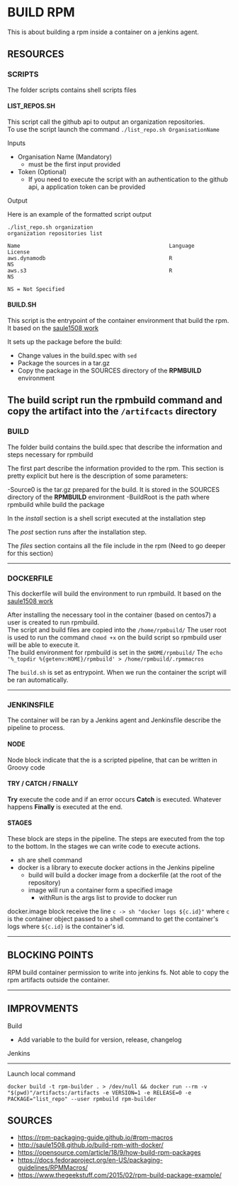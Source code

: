 # BUILD RPM

This is about building a rpm inside a container on a jenkins agent.

## RESOURCES

### SCRIPTS

The folder scripts contains shell scripts files

#### LIST_REPOS.SH

This script call the github api to output an organization repositories.  
To use the script launch the command `./list_repo.sh OrganisationName`

Inputs
- Organisation Name (Mandatory)
  - must be the first input provided
- Token (Optional)
  - If you need to execute the script with an authentication to the github api, a application token can be provided

Output

Here is an example of the formatted script output

```
./list_repo.sh organization
organization repositories list

Name                                               Language             License
aws.dynamodb                                       R                    NS
aws.s3                                             R                    NS

NS = Not Specified
```

#### BUILD.SH

This script is the entrypoint of the container environment that build the rpm. It based on the [saule1508 work](http://saule1508.github.io/build-rpm-with-docker/)

It sets up the package before the build:

- Change values in the build.spec with `sed`
- Package the sources in a tar.gz
- Copy the package in the SOURCES directory of the **RPMBUILD** environment 

The build script run the rpmbuild command and copy the artifact into the `/artifcacts` directory
---
### BUILD

The folder build contains the build.spec that describe the information and steps necessary for rpmbuild

The first part describe the information provided to the rpm. This section is pretty explicit but here is the description of some parameters:

-Source0 is the tar.gz prepared for the build. It is stored in the SOURCES directory of the **RPMBUILD** environment
-BuildRoot is the path where rpmbuild while build the package

In the *install* section is a shell script executed at the installation step

The *post* section runs after the installation step.

The *files* section contains all the file include in the rpm (Need to go deeper for this section)

---
### DOCKERFILE

This dockerfile will build the environment to run rpmbuild. It based on the [saule1508 work](http://saule1508.github.io/build-rpm-with-docker/)

After installing the necessary tool in the container (based on centos7) a user is created to run rpmbuild.  
The script and build files are copied into the `/home/rpmbuild/`
The user root is used to run the command `chmod +x` on the build script so rpmbuild user will be able to execute it.  
The build environment for rpmbuild is set in the `$HOME/rpmbuild/` 
The `echo '%_topdir %{getenv:HOME}/rpmbuild' > /home/rpmbuild/.rpmmacros`

The `build.sh` is set as entrypoint. When we run the container the script will be ran automatically.  

---
### JENKINSFILE

The container will be ran by a Jenkins agent and Jenkinsfile describe the pipeline to process.

#### NODE

Node block indicate that the is a scripted pipeline, that can be written in Groovy code

#### TRY / CATCH / FINALLY

**Try** execute the code and if an error occurs **Catch** is executed. Whatever happens **Finally** is executed at the end.

#### STAGES

These block are steps in the pipeline. The steps are executed from the top to the bottom.
In the stages we can write code to execute actions.

- sh are shell command
- docker is a library to execute docker actions in the Jenkins pipeline
  - build will build a docker image from a dockerfile (at the root of the repository)
  - image will run a container form a specified image
    - withRun is the args list to provide to docker run

docker.image block receive the line `c -> sh "docker logs ${c.id}"` where `c` is the container object passed to a shell command to get the container's logs where `${c.id}` is the container's id.

---
## BLOCKING POINTS

RPM build container permission to write into jenkins fs. Not able to copy the rpm artifacts outside the container.

---
## IMPROVMENTS

Build

- Add variable to the build for version, release, changelog

Jenkins

---



Launch local command
```
docker build -t rpm-builder . > /dev/null && docker run --rm -v "$(pwd)"/artifacts:/artifacts -e VERSION=1 -e RELEASE=0 -e PACKAGE="list_repo" --user rpmbuild rpm-builder
```

## SOURCES

- https://rpm-packaging-guide.github.io/#rpm-macros  
- http://saule1508.github.io/build-rpm-with-docker/  
- https://opensource.com/article/18/9/how-build-rpm-packages  
- https://docs.fedoraproject.org/en-US/packaging-guidelines/RPMMacros/  
- https://www.thegeekstuff.com/2015/02/rpm-build-package-example/  
